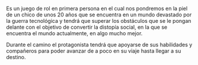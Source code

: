 Es un juego de rol en primera persona en el cual nos pondremos en la piel de un chico de unos 20 años que se encuentra en un mundo devastado por la guerra tecnológica y tendrá que superar los obstáculos que se le pongan delante con el objetivo de convertir la distopía social, en la que se encuentra el mundo actualmente, en algo mucho mejor.

Durante el camino el protagonista tendrá que apoyarse de sus habilidades y compañeros para poder avanzar de a poco en su viaje hasta llegar a su destino.
